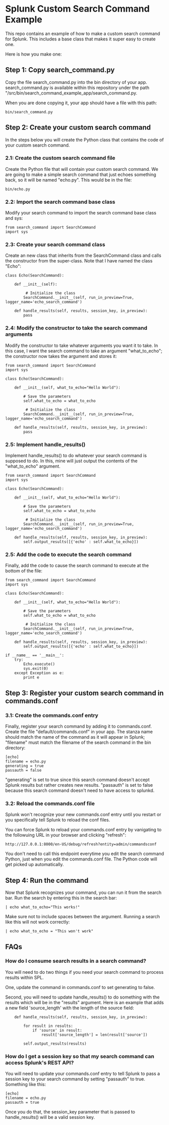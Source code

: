 # Splunk Custom Search Command Example

This repo contains an example of how to make a custom search command for Splunk. This includes a base class that makes it super easy to create one.

Here is how you make one:

## Step 1: Copy search_command.py

Copy the file search_command.py into the bin directory of your app. search_command.py is available within this repository under the path "/src/bin/search_command_example_app/search_command.py.

When you are done copying it, your app should have a file with this path:

    bin/search_command.py

## Step 2: Create your custom search command

In the steps below you will create the Python class that contains the code of your custom search command.

### 2.1: Create the custom search command file

Create the Python file that will contain your custom search command. We are going to make a simple search command that just echoes something back, so it will be named "echo.py". This would be in the file:

    bin/echo.py

### 2.2: Import the search command base class

Modify your search command to import the search command base class and sys:

    from search_command import SearchCommand
    import sys


### 2.3: Create your search command class

Create an new class that inherits from the SearchCommand class and calls the constructor from the super-class. Note that I have named the class "Echo":

    class Echo(SearchCommand):

        def __init__(self):
             
             # Initialize the class
            SearchCommand.__init__(self, run_in_preview=True, logger_name='echo_search_command')

        def handle_results(self, results, session_key, in_preview):
            pass

### 2.4: Modify the constructor to take the search command arguments

Modify the constructor to take whatever arguments you want it to take. In this case, I want the search command to take an argument "what_to_echo"; the constructor now takes the argument and stores it:

    from search_command import SearchCommand
    import sys

    class Echo(SearchCommand):

        def __init__(self, what_to_echo="Hello World"):

            # Save the parameters
            self.what_to_echo = what_to_echo

             # Initialize the class
            SearchCommand.__init__(self, run_in_preview=True, logger_name='echo_search_command')

        def handle_results(self, results, session_key, in_preview):
            pass

### 2.5: Implement handle_results()

Implement handle_results() to do whatever your search command is supposed to do. In this, mine will just output the contents of the "what_to_echo" argument.


    from search_command import SearchCommand
    import sys

    class Echo(SearchCommand):

        def __init__(self, what_to_echo="Hello World"):

            # Save the parameters
            self.what_to_echo = what_to_echo

             # Initialize the class
            SearchCommand.__init__(self, run_in_preview=True, logger_name='echo_search_command')

        def handle_results(self, results, session_key, in_preview):
            self.output_results([{'echo' : self.what_to_echo}])

### 2.5: Add the code to execute the search command

Finally, add the code to cause the search command to execute at the bottom of the file:
            
    from search_command import SearchCommand
    import sys

    class Echo(SearchCommand):

        def __init__(self, what_to_echo="Hello World"):

            # Save the parameters
            self.what_to_echo = what_to_echo

             # Initialize the class
            SearchCommand.__init__(self, run_in_preview=True, logger_name='echo_search_command')

        def handle_results(self, results, session_key, in_preview):
            self.output_results([{'echo' : self.what_to_echo}])

    if __name__ == '__main__':
        try:
            Echo.execute()
            sys.exit(0)
        except Exception as e:
            print e


## Step 3: Register your custom search command in commands.conf

### 3.1: Create the commands.conf entry

Finally, register your search command by adding it to commands.conf. Create the file "default/commands.conf" in your app. The stanza name should match the name of the command as it will appear in Splunk; "filename" must match the filename of the search command in the bin directory:

    [echo]
    filename = echo.py
    generating = true
    passauth = false

"generating" is set to true since this search command doesn't accept Splunk results but rather creates new results. "passauth" is set to false because this search command doesn't need to have access to splunkd.

### 3.2: Reload the commands.conf file

Splunk won't recognize your new commands.conf entry until you restart or you specifically tell Splunk to reload the conf files.

You can force Splunk to reload your commands.conf entry by vanigating to the followuing URL in your browser and clicking "refresh":

    http://127.0.0.1:8000/en-US/debug/refresh?entity=admin/commandsconf

You don't need to call this endpoint everytime you edit the search command Python, just when you edit the commands.conf file. The Python code will get picked up automatically.

## Step 4: Run the command

Now that Splunk recognizes your command, you can run it from the search bar. Run the search by entering this in the search bar:

    | echo what_to_echo="This works!"

Make sure not to include spaces between the argument. Running a search like this will not work correctly:

    | echo what_to_echo = "This won't work"

## FAQs

### How do I consume search results in a search command?

You will need to do two things if you need your search command to process results within SPL.

One, update the command in commands.conf to set generating to false.

Second, you will need to update handle_results() to do something with the results which will be in the "results" argument. Here is an example that adds a new field 'source_length' with the length of the source field:

        def handle_results(self, results, session_key, in_preview):
            
            for result in results:
                if 'source' in result:
                    result['source_length'] = len(result['source'])
            
            self.output_results(results)

### How do I get a session key so that my search command can access Splunk's REST API?

You will need to update your commands.conf entry to tell Splunk to pass a session key to your search command by setting "passauth" to true. Something like this:

    [echo]
    filename = echo.py
    passauth = true
    
Once you do that, the session_key parameter that is passed to handle_results() will be a valid session key.
